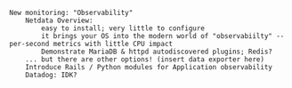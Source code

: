 
    New monitoring: "Observability"
        Netdata Overview:
            easy to install; very little to configure
            it brings your OS into the modern world of "observabiilty" -- per-second metrics with little CPU impact
            Demonstrate MariaDB & httpd autodiscovered plugins; Redis?
        ... but there are other options! (insert data exporter here)
        Introduce Rails / Python modules for Application observability
        Datadog: IDK? 